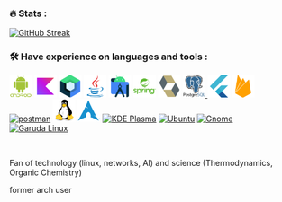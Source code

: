 

### :fire: Stats :
[![GitHub Streak](https://streak-stats.demolab.com/?user=safarov399)](https://git.io/streak-stats)

### :hammer_and_wrench: Have experience on languages and tools :
<div>
  <a href="https://www.android.com/" target="_blank" rel="noreferrer"> <img src="https://github.com/devicons/devicon/blob/master/icons/android/android-plain-wordmark.svg" title="Android" **alt="Android" width="40" height="40"/></a>
  <a href="https://kotlinlang.org/" target="_blank" rel="noreferrer"> <img src="https://github.com/devicons/devicon/blob/master/icons/kotlin/kotlin-original.svg" title="Kotlin" **alt="Kotlin" width="40" height="40"/></a>
  <a href="https://developer.android.com/develop/ui/compose" target="_blank" rel="noreferrer"> <img src="https://github.com/devicons/devicon/blob/master/icons/jetpackcompose/jetpackcompose-original.svg" title="Jetpack Compose" **alt="Jetpack Compose" width="40" height="40"/></a>
  <a href="https://www.java.com/" target="_blank" rel="noreferrer"> <img src="https://github.com/devicons/devicon/blob/master/icons/java/java-original.svg" title="Java" alt="Java" width="40" height="40"/></a>
  <a href="https://developer.android.com/studio" target="_blank" rel="noreferrer"> <img src="https://github.com/devicons/devicon/blob/master/icons/androidstudio/androidstudio-original.svg" title="Android Studio" alt="Android Studio" width="40" height="40"/></a>
  <a href="https://spring.io/projects/spring-framework" target="_blank" rel="noreferrer"> <img src="https://github.com/devicons/devicon/blob/master/icons/spring/spring-original-wordmark.svg" title="Spring" alt="Spring" width="40" height="40"/></a>
  <a href="https://hibernate.org/" target="_blank" rel="noreferrer"> <img src="https://github.com/devicons/devicon/blob/master/icons/hibernate/hibernate-original.svg" title="Hibernate" alt="Hibernate" width="40" height="40"/></a>
  <a href="https://www.postgresql.org" target="_blank" rel="noreferrer"> <img src="https://raw.githubusercontent.com/devicons/devicon/master/icons/postgresql/postgresql-original-wordmark.svg" title="PostgreSQL" alt="postgresql" width="40" height="40"/> </a>
  <a href="https://flutter.dev/" target="_blank" rel="noreferrer"> <img src="https://github.com/devicons/devicon/blob/master/icons/flutter/flutter-original.svg" title="Flutter" alt="Flutter" width="40" height="40"/></a>  
  <a href="https://firebase.google.com/" target="_blank" rel="noreferrer"><img src="https://github.com/devicons/devicon/blob/master/icons/firebase/firebase-plain.svg" title="Firebase" alt="Firebase" width="40" height="40"/></a>
  <a href="https://www.postman.com/" target="_blank" rel="noreferrer"> <img src="https://www.vectorlogo.zone/logos/getpostman/getpostman-icon.svg" title="Postman" alt="postman" width="40" height="40"/></a>
  <a href="https://github.com/torvalds/linux" target="_blank" rel="noreferrer"> <img src="https://raw.githubusercontent.com/devicons/devicon/master/icons/linux/linux-original.svg" title="Linux" alt="linux" width="40" height="40"/></a>
  <a href="https://archlinux.org/" target="_blank" rel="noreferrer"> <img src="https://github.com/devicons/devicon/blob/master/icons/archlinux/archlinux-original.svg" title="Arch Linux" alt="Arch" width="40" height="40"/></a>
  <a href="https://kde.org/" target="_blank" rel="noreferrer"> <img src="https://kde.org/stuff/clipart/logo/kde-logo-white-blue-rounded-3000x3000.png" title="KDE Plasma" alt="KDE Plasma" width="40" height="40"/></a>
  <a href="https://ubuntu.com/" target="_blank" rel="noreferrer"> <img src="https://i.imgur.com/Pnso0sI.png" title="Ubuntu" alt="Ubuntu" width="40" height="40"/></a>
  <a href="https://https://www.gnome.org//" target="_blank" rel="noreferrer"> <img src="https://i.imgur.com/J58HjZi.png" title="Gnome" alt="Gnome" width="40" height="40"/></a>
  <a href="https://garudalinux.org/" target="_blank" rel="noreferrer"> <img src="https://gitlab.com/uploads/-/system/project/avatar/23323742/dr460nized-start.png" title="Garuda Linux" alt="Garuda Linux" width="40" height="40"/></a>
</div>

&nbsp;&nbsp;&nbsp;&nbsp;

  Fan of technology (linux, networks, AI) and science (Thermodynamics, Organic Chemistry)
  
  former arch user
